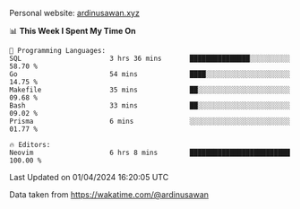 Personal website: [ardinusawan.xyz](https://ardinusawan.xyz)

<!--START_SECTION:waka-->
📊 **This Week I Spent My Time On** 

```text
💬 Programming Languages: 
SQL                      3 hrs 36 mins       ███████████████░░░░░░░░░░   58.70 % 
Go                       54 mins             ████░░░░░░░░░░░░░░░░░░░░░   14.75 % 
Makefile                 35 mins             ██░░░░░░░░░░░░░░░░░░░░░░░   09.68 % 
Bash                     33 mins             ██░░░░░░░░░░░░░░░░░░░░░░░   09.02 % 
Prisma                   6 mins              ░░░░░░░░░░░░░░░░░░░░░░░░░   01.77 % 

🔥 Editors: 
Neovim                   6 hrs 8 mins        █████████████████████████   100.00 % 
```


 Last Updated on 01/04/2024 16:20:05 UTC
<!--END_SECTION:waka-->
Data taken from https://wakatime.com/@ardinusawan
